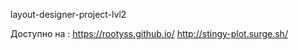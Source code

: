 layout-designer-project-lvl2

Доступно на :
https://rootyss.github.io/
http://stingy-plot.surge.sh/
